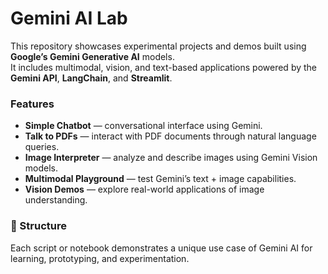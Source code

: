 #  Gemini AI Lab

This repository showcases experimental projects and demos built using **Google’s Gemini Generative AI** models.  
It includes multimodal, vision, and text-based applications powered by the **Gemini API**, **LangChain**, and **Streamlit**.

###  Features
-  **Simple Chatbot** — conversational interface using Gemini.
-  **Talk to PDFs** — interact with PDF documents through natural language queries.
-  **Image Interpreter** — analyze and describe images using Gemini Vision models.
-  **Multimodal Playground** — test Gemini’s text + image capabilities.
-  **Vision Demos** — explore real-world applications of image understanding.

### 📂 Structure
Each script or notebook demonstrates a unique use case of Gemini AI for learning, prototyping, and experimentation.

